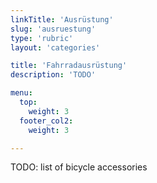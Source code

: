 ```yaml
---
linkTitle: 'Ausrüstung'
slug: 'ausruestung'
type: 'rubric'
layout: 'categories'

title: 'Fahrradausrüstung'
description: 'TODO'

menu:
  top:
    weight: 3
  footer_col2:
    weight: 3

---
```



TODO: list of bicycle accessories

